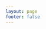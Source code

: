 ```yaml
---
layout: page
footer: false
---
```

<!-- - package name: {{ $params.name }} -->
<!-- - version: {{ $params.language }} -->
<script setup>
import { useData } from 'vitepress'
import { ref } from 'vue'

// params 是一个 Vue ref
const { params } = useData()
//console.log(params.value);
//console.log(params.value.name);

const id = ref("");
const gameurl = ref("");
const resetHeight = ref(false);

id.value = params.value.foldername;

if (params.value.foldername === 'wordle'){
    gameurl.value = "/brain/" + params.value.foldername + '-zh-CN/index.html';  
}else {
    gameurl.value = "/brain/" + params.value.foldername + '/index.html';    
}

if (params.value.foldername === '2048') {
    resetHeight.value = true;
}else {
    resetHeight.value = false;
}

</script>

<GameEntranceV :id="id" :src="gameurl" :resetHeight="resetHeight"></GameEntranceV>
